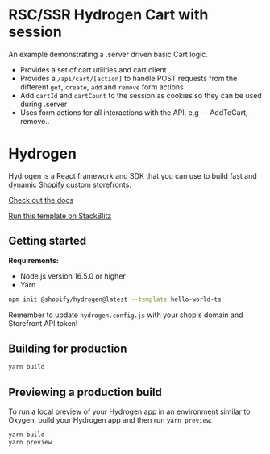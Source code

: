 # RSC/SSR Hydrogen Cart with session

An example demonstrating a .server driven basic Cart logic.

- Provides a set of cart utilities and cart client
- Provides a `/api/cart/[action]` to handle POST requests from the different `get`, `create`, `add` and `remove` form actions
- Add `cartId` and `cartCount` to the session as cookies so they can be used during .server
- Uses form actions for all interactions with the API. e.g — AddToCart, remove..

# Hydrogen

Hydrogen is a React framework and SDK that you can use to build fast and dynamic Shopify custom storefronts.

[Check out the docs](https://shopify.dev/custom-storefronts/hydrogen)

[Run this template on StackBlitz](https://stackblitz.com/github/Shopify/hydrogen/tree/stackblitz/templates/hello-world-js)

## Getting started

**Requirements:**

- Node.js version 16.5.0 or higher
- Yarn

```bash
npm init @shopify/hydrogen@latest --template hello-world-ts
```

Remember to update `hydrogen.config.js` with your shop's domain and Storefront API token!

## Building for production

```bash
yarn build
```

## Previewing a production build

To run a local preview of your Hydrogen app in an environment similar to Oxygen, build your Hydrogen app and then run `yarn preview`:

```bash
yarn build
yarn preview
```
